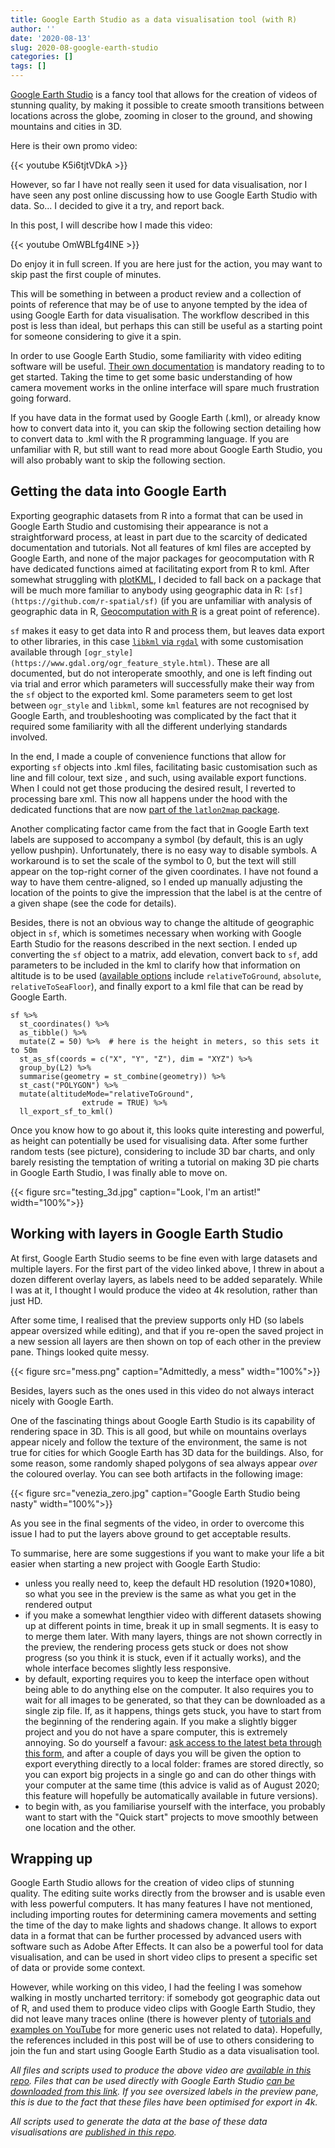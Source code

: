 ```yaml
---
title: Google Earth Studio as a data visualisation tool (with R)
author: ''
date: '2020-08-13'
slug: 2020-08-google-earth-studio
categories: []
tags: []
---
```


[Google Earth Studio](https://www.google.com/earth/studio/) is a fancy tool that allows for the creation of videos of stunning quality, by making it possible to create smooth transitions between locations across the globe, zooming in closer to the ground, and showing mountains and cities in 3D. 

Here is their own promo video:

{{< youtube K5i6tjtVDkA >}}

However, so far I have not really seen it used for data visualisation, nor I have seen any post online discussing how to use Google Earth Studio with data. So... I decided to give it a try, and report back.

In this post, I will describe how I made this video:

{{< youtube OmWBLfg4INE >}}

Do enjoy it in full screen. If you are here just for the action, you may want to skip past the first couple of minutes.

This will be something in between a product review and a collection of points of reference that may be of use to anyone tempted by the idea of using Google Earth for data visualisation. The workflow described in this post is less than ideal, but perhaps this can still be useful as a starting point for someone considering to give it a spin.

In order to use Google Earth Studio, some familiarity with video editing software will be useful. [Their own documentation](https://earth.google.com/studio/docs/best-practices/) is mandatory reading to to get started. Taking the time to get some basic understanding of how camera movement works in the online interface will spare much frustration going forward.

If you have data in the format used by Google Earth (.kml), or already know how to convert data into it, you can skip the following section detailing how to convert data to .kml with the R programming language. If you are unfamiliar with R, but still want to read more about Google Earth Studio, you will also probably want to skip the following section.

## Getting the data into Google Earth

Exporting geographic datasets from R into a format that can be used in Google Earth Studio and customising their appearance is not a straightforward process, at least in part due to the scarcity of dedicated documentation and tutorials. Not all features of kml files are accepted by Google Earth, and none of the major packages for geocomputation with R have dedicated functions aimed at facilitating export from R to kml. After somewhat struggling with [plotKML](https://cran.r-project.org/web/packages/plotKML/), I decided to fall back on a package that will be much more familiar to anybody using geographic data in R: `[sf](https://github.com/r-spatial/sf)` (if you are unfamiliar with analysis of geographic data in R, [Geocomputation with R](https://geocompr.robinlovelace.net/) is a great point of reference).

`sf` makes it easy to get data into R and process them, but leaves data export to other libraries, in this case [`libkml` via `rgdal`](https://gdal.org/drivers/vector/libkml.html) with some customisation available through `[ogr_style](https://www.gdal.org/ogr_feature_style.html)`. These are all documented, but do not interoperate smoothly, and one is left finding out via trial and error which parameters will successfully make their way from the `sf` object to the exported kml. Some parameters seem to get lost between `ogr_style` and `libkml`, some `kml` features are not recognised by Google Earth, and troubleshooting was complicated by the fact that it required some familiarity with all the different underlying standards involved.

In the end, I made a couple of convenience functions that allow for exporting `sf` objects into .kml files, facilitating basic customisation such as line and fill colour, text size , and such, using available export functions. When I could not get those producing the desired result, I reverted to processing bare xml. This now all happens under the hood with the dedicated functions that are now [part of the `latlon2map` package](https://giocomai.github.io/latlon2map/reference/ll_export_sf_to_kml.html).

Another complicating factor came from the fact that in Google Earth text labels are supposed to accompany a symbol (by default, this is an ugly yellow pushpin). Unfortunately, there is no easy way to disable symbols. A workaround is to set the scale of the symbol to 0, but the text will still appear on the top-right corner of the given coordinates. I have not found a way to have them centre-aligned, so I ended up manually adjusting the location of the points to give the impression that the label is at the centre of a given shape (see the code for details).

Besides, there is not an obvious way to change the altitude of geographic object in `sf`, which is sometimes necessary when working with Google Earth Studio for the reasons described in the next section. I ended up converting the `sf` object to a matrix, add elevation, convert back to `sf`, add parameters to be included in the kml to clarify how that information on altitude is to be used ([available options](https://developers.google.com/kml/documentation/altitudemode) include `relativeToGround`, `absolute`, `relativeToSeaFloor`), and finally export to a kml file that can be read by Google Earth. 

```{r eval = FALSE}
sf %>%
  st_coordinates() %>%
  as_tibble() %>%
  mutate(Z = 50) %>%  # here is the height in meters, so this sets it to 50m
  st_as_sf(coords = c("X", "Y", "Z"), dim = "XYZ") %>% 
  group_by(L2) %>% 
  summarise(geometry = st_combine(geometry)) %>% 
  st_cast("POLYGON") %>% 
  mutate(altitudeMode="relativeToGround",
                extrude = TRUE) %>% 
  ll_export_sf_to_kml()
```

Once you know how to go about it, this looks quite interesting and powerful, as height can potentially be used for visualising data. After some further random tests (see picture), considering to include 3D bar charts, and only barely resisting the temptation of writing a tutorial on making 3D pie charts in Google Earth Studio, I was finally able to move on.

{{< figure src="testing_3d.jpg" caption="Look, I'm an artist!" width="100%">}}

## Working with layers in Google Earth Studio

At first, Google Earth Studio seems to be fine even with large datasets and multiple layers. For the first part of the video linked above, I threw in about a dozen different overlay layers, as labels need to be added separately. While I was at it, I thought I would produce the video at 4k resolution, rather than just HD. 

After some time, I realised that the preview supports only HD (so labels appear oversized while editing), and that if you re-open the saved project in a new session all layers are then shown on top of each other in the preview pane. Things looked quite messy.

{{< figure src="mess.png" caption="Admittedly, a mess" width="100%">}}

Besides, layers such as the ones used in this video do not always interact nicely with Google Earth. 

One of the fascinating things about Google Earth Studio is its capability of rendering space in 3D. This is all good, but while on mountains overlays appear nicely and follow the texture of the environment, the same is not true for cities for which Google Earth has 3D data for the buildings. Also, for some reason, some randomly shaped polygons of sea always appear *over* the coloured overlay. You can see both artifacts in the following image:

{{< figure src="venezia_zero.jpg" caption="Google Earth Studio being nasty" width="100%">}}

As you see in the final segments of the video, in order to overcome this issue I had to put the layers above ground to get acceptable results. 


To summarise, here are some suggestions if you want to make your life a bit easier when starting a new project with Google Earth Studio:

- unless you really need to, keep the default HD resolution (1920*1080), so what you see in the preview is the same as what you get in the rendered output
- if you make a somewhat lengthier video with different datasets showing up at different points in time, break it up in small segments. It is easy to to merge them later. With many layers, things are not shown correctly in the preview, the rendering process gets stuck or does not show progress (so you think it is stuck, even if it actually works), and the whole interface becomes slightly less responsive. 
- by default, exporting requires you to keep the interface open without being able to do anything else on the computer. It also requires you to wait for all images to be generated, so that they can be downloaded as a single zip file. If, as it happens, things gets stuck, you have to start from the beginning of the rendering again. If you make a slightly bigger project and you do not have a spare computer, this is extremely annoying. So do yourself a favour: [ask access to the latest beta through this form](https://docs.google.com/forms/d/e/1FAIpQLSf6AwoEdw1mOCk5atY4xjyp4DQrcr6eOuKNhskXPAf-EO8ygg/viewform), and after a couple of days you will be given the option to export everything directly to a local folder: frames are stored directly, so you can export big projects in a single go and can do other things with your computer at the same time (this advice is valid as of August 2020; this feature will hopefully be automatically available in future versions). 
- to begin with, as you familiarise yourself with the interface, you probably want to start with the "Quick start" projects to move smoothly between one location and the other. 


## Wrapping up

Google Earth Studio allows for the creation of video clips of stunning quality. The editing suite works directly from the browser and is usable even with less powerful computers. It has many features I have not mentioned, including importing routes for determining camera movements and setting the time of the day to make lights and shadows change. It allows to export data in a format that can be further processed by advanced users with software such as Adobe After Effects. It can also be a powerful tool for data visualisation, and can be used in short video clips to present a specific set of data or provide some context. 

However, while working on this video, I had the feeling I was somehow walking in mostly uncharted territory: if somebody got geographic data out of R, and used them to produce video clips with Google Earth Studio, they did not leave many traces online (there is however plenty of [tutorials and examples on YouTube](https://www.youtube.com/results?search_query=google+earth+studio) for more generic uses not related to data). Hopefully, the references included in this post will be of use to others considering to join the fun and start using Google Earth Studio as a data visualisation tool.

*All files and scripts used to produce the above video are [available in this repo](https://github.com/giocomai/google_earth_studio_with_R_mescan_surfex_2m). Files that can be used directly with Google Earth Studio [can be downloaded from this link](https://github.com/giocomai/google_earth_studio_with_R_mescan_surfex_2m/releases/tag/v1.0). If you see oversized labels in the preview pane, this is due to the fact that these files have been optimised for export in 4k.* 

*All scripts used to generate the data at the base of these data visualisations are [published in this repo](https://github.com/giocomai/mescan_surfex_2m/).*






